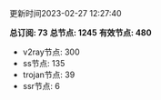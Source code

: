 更新时间2023-02-27 12:27:40

**总订阅: 73**
**总节点: 1245**
**有效节点: 480**
- v2ray节点: 300
- ss节点: 135
- trojan节点: 39
- ssr节点: 6
